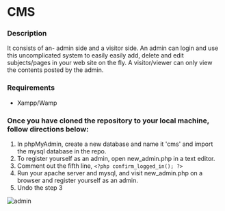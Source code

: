 # CMS
### Description
It consists of an- admin side and a visitor side. 
An admin can login and use this uncomplicated system to easily easily add, delete and edit subjects/pages in your web site on the fly.
A visitor/viewer can only view the contents posted by the admin.

### Requirements
* Xampp/Wamp

### Once you have cloned the repository to your local machine, follow directions below:
1. In phpMyAdmin, create a new database and name it 'cms' and import the mysql database in the repo.
2. To register yourself as an admin, open new_admin.php in a text editor.
3. Comment out the fifth line, ` <?php confirm_logged_in(); ?> `
4. Run your apache server and mysql, and visit new_admin.php on a browser and register yourself as an admin.
5. Undo the step 3

![admin](https://cloud.githubusercontent.com/assets/18026186/21965086/4c0ae5ae-db7e-11e6-87b3-d78026202877.PNG)
